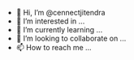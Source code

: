 - 👋 Hi, I’m @cennectjitendra
- 👀 I’m interested in ...
- 🌱 I’m currently learning ...
- 💞️ I’m looking to collaborate on ...
- 📫 How to reach me ...

<!---
cennectjitendra/cennectjitendra is a ✨ special ✨ repository because its `README.md` (this file) appears on your GitHub profile.
You can click the Preview link to take a look at your changes.
--->

